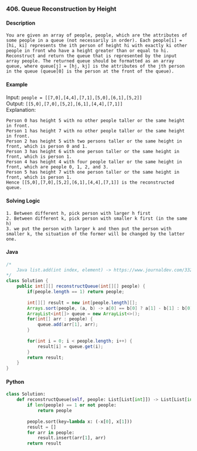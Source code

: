 ### 406. Queue Reconstruction by Height
#### Description
`You are given an array of people, people, which are the attributes of some people in a queue (not necessarily in order). Each people[i] = [hi, ki] represents the ith person of height hi with exactly ki other people in front who have a height greater than or equal to hi.`  
`Reconstruct and return the queue that is represented by the input array people. The returned queue should be formatted as an array queue, where queue[j] = [hj, kj] is the attributes of the jth person in the queue (queue[0] is the person at the front of the queue).`  
#### Example
Input: `people = [[7,0],[4,4],[7,1],[5,0],[6,1],[5,2]]`  
Output: `[[5,0],[7,0],[5,2],[6,1],[4,4],[7,1]]`  
Explanation:  
```
Person 0 has height 5 with no other people taller or the same height in front.
Person 1 has height 7 with no other people taller or the same height in front.
Person 2 has height 5 with two persons taller or the same height in front, which is person 0 and 1.
Person 3 has height 6 with one person taller or the same height in front, which is person 1.
Person 4 has height 4 with four people taller or the same height in front, which are people 0, 1, 2, and 3.
Person 5 has height 7 with one person taller or the same height in front, which is person 1.
Hence [[5,0],[7,0],[5,2],[6,1],[4,4],[7,1]] is the reconstructed queue.
```
#### Solving Logic
```
1. Between different h, pick person with larger h first
2. Between different k, pick person with smaller k first (in the same h)
3. we put the person with larger k and then put the person with smaller k, the situation of the former will be changed by the latter one.
```
#### Java
```java
/*
    Java list.add(int index, element) -> https://www.journaldev.com/33297/java-list-add-addall-methods
*/
class Solution {
    public int[][] reconstructQueue(int[][] people) {
        if(people.length == 1) return people;
        
        int[][] result = new int[people.length][];
        Arrays.sort(people, (a, b) -> a[0] == b[0] ? a[1] - b[1] : b[0] - a[0]);
        ArrayList<int[]> queue = new ArrayList<>();
        for(int[] arr : people) {
            queue.add(arr[1], arr);
        }
        
        for(int i = 0; i < people.length; i++) {
            result[i] = queue.get(i);
        }
        return result;
    }
}
```
#### Python
```python
class Solution:
    def reconstructQueue(self, people: List[List[int]]) -> List[List[int]]:
        if len(people) == 1 or not people:
            return people
        
        people.sort(key=lambda x: (-x[0], x[1]))
        result = []
        for arr in people:
            result.insert(arr[1], arr)
        return result
```
